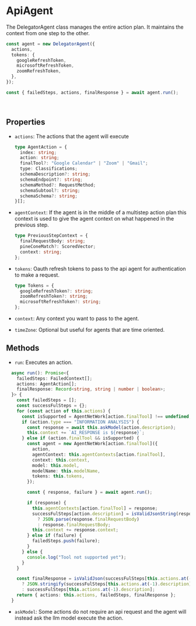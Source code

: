 # ApiAgent

The DelegatorAgent class manages the entire action plan. It maintains the context from one step to the other.

```ts
const agent = new DelegatorAgent({
  actions,
  tokens: {
    googleRefreshToken,
    microsoftRefreshToken,
    zoomRefreshToken,
  },
});

const { failedSteps, actions, finalResponse } = await agent.run();
```

</br>

## Properties

- `actions`: The actions that the agent will execute

  ```ts
  type AgentAction = {
    index: string;
    action: string;
    finalTool?: "Google Calendar" | "Zoom" | "Gmail";
    type: Classifications;
    schemaDescription?: string;
    schemaEndpoint?: string;
    schemaMethod?: RequestMethod;
    schemaSubtool?: string;
    schemaSchema?: string;
  }[];
  ```

- `agentContext`: If the agent is in the middle of a multistep action plan this context is used to give the agent context on what happened in the previous step.

  ```ts
  type PreviousStepContext = {
    finalRequestBody: string;
    pineConeMatch?: ScoredVector;
    context: string;
  };
  ```

- `tokens`: Oauth refresh tokens to pass to the api agent for authentication to make a request.
  ```ts
  type Tokens = {
    googleRefreshToken?: string;
    zoomRefreshToken?: string;
    microsoftRefreshToken?: string;
  };
  ```
- `context`: Any context you want to pass to the agent.
- `timeZone`: Optional but useful for agents that are time oriented.

## Methods

- `run`: Executes an action.

```ts
  async run(): Promise<{
    failedSteps: FailedContext[];
    actions: AgentAction[];
    finalResponse: Record<string, string | number | boolean>;
  }> {
    const failedSteps = [];
    const successFulSteps = {};
    for (const action of this.actions) {
      const isSupported = AgentNetWork[action.finalTool] !== undefined;
      if (action.type === "INFORMATION ANALYSIS") {
        const response = await this.askModel(action.description);
        this.context += `AI_RESPONSE is ${response}`;
      } else if (action.finalTool && isSupported) {
        const agent = new AgentNetWork[action.finalTool]({
          action,
          agentContext: this.agentContexts[action.finalTool],
          context: this.context,
          model: this.model,
          modelName: this.modelName,
          tokens: this.tokens,
        });

        const { response, failure } = await agent.run();

        if (response) {
          this.agentContexts[action.finalTool] = response;
          successFulSteps[action.description] = isValidJsonString(response.finalRequestBody)
            ? JSON.parse(response.finalRequestBody)
            : response.finalRequestBody;
          this.context += response.context;
        } else if (failure) {
          failedSteps.push(failure);
        }
      } else {
        console.log("Tool not supported yet");
      }
    }

    const finalResponse = isValidJson(successFulSteps[this.actions.at(-1).description])
      ? JSON.stringify(successFulSteps[this.actions.at(-1).description])
      : successFulSteps[this.actions.at(-1).description];
    return { actions: this.actions, failedSteps, finalResponse };
  }
```

- `askModel`: Some actions do not require an api request and the agent will instead ask the llm model execute the action.
